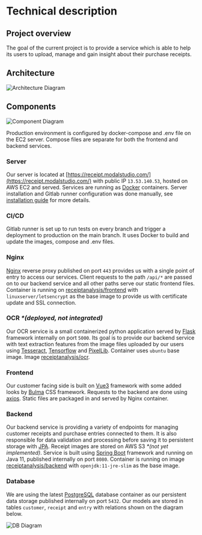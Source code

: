 # Technical description

## Project overview

The goal of the current project is to provide a service which is able to help its users to upload, manage and
gain insight about their purchase receipts.

## Architecture

![Architecture Diagram](/archdrawing21.11.2020.png)

## Components

![Component Diagram](/archdiagram.png)

Production environment is configured by docker-compose and .env file on the EC2 server. Compose files are separate
for both the frontend and backend services.

### Server

Our server is located at [https://receipt.modalstudio.com/](https://receipt.modalstudio.com/) with public IP `13.53.140.53`,
hosted on AWS EC2 and served. Services are running as [Docker](https://www.docker.com/) containers. Server installation
and Gitlab runner configuration was done manually, see [installation guide](https://gitlab.cs.ttu.ee/jakutt/team-02-spacevolcanoes-backend/-/blob/development/docs/aws_server.md)
for more details.

### CI/CD

Gitlab runner is set up to run tests on every branch and trigger a deployment to production on the main branch. It uses
Docker to build and update the images, compose and .env files.

### Nginx

[Nginx](https://www.nginx.com/) reverse proxy published on port `443` provides us with a single point of entry
to access our services. Client requests to the path `/api/*` are passed on to our backend service and all other paths
serve our static frontend files. Container is running on 
[receiptanalysis/frontend](https://hub.docker.com/repository/docker/receiptanalysis/frontend) with `linuxserver/letsencrypt` 
as the base image to provide us with certificate update and SSL connection.

### OCR _*(deployed, not integrated)_

Our OCR service is a small containerized python application served by [Flask](https://palletsprojects.com/p/flask/)
framework internally on port `5000`. Its goal is to provide our backend service with text extraction features from
the image files uploaded by our users using [Tesseract](https://github.com/tesseract-ocr/), 
[Tensorflow](https://www.tensorflow.org/) and [PixelLib](https://github.com/ayoolaolafenwa/PixelLib). Container
uses `ubuntu` base image. Image [receiptanalysis/ocr](https://hub.docker.com/repository/docker/receiptanalysis/ocr).

### Frontend

Our customer facing side is built on [Vue3](https://vuejs.org/) framework with some added looks by 
[Bulma](https://bulma.io/) CSS framework. Requests to the backend are done using [axios](https://www.npmjs.com/package/axios).
Static files are packaged in and served by Nginx container.

### Backend

Our backend service is providing a variety of endpoints for managing customer receipts and purchase entries connected
to them. It is also responsible for data validation and processing before saving it to persistent storage with 
[JPA](https://spring.io/projects/spring-data-jpa). Receipt images are stored on AWS S3 _*(not yet implemented)_.
Service is built using [Spring Boot](https://spring.io/projects/spring-boot) framework and running on Java 11,
published internally on port `8080`. Container is running on image 
[receiptanalysis/backend](https://hub.docker.com/repository/docker/receiptanalysis/backend) with `openjdk:11-jre-slim`
as the base image.

### Database

We are using the latest [PostgreSQL](https://registry.hub.docker.com/_/postgres) database container as our persistent
data storage published internally on port `5432`. Our models are stored in tables `customer`, `receipt` and `entry`
with relations shown on the diagram below.

![DB Diagram](/datadiagram.png)
